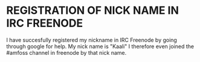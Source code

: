 # REGISTRATION OF NICK NAME IN IRC FREENODE
  I have succesfully registered my nickname in IRC Freenode by going through google for help.
  My nick name is "Kaali" 
  I therefore even joined the #amfoss channel in freenode by that nick name.
